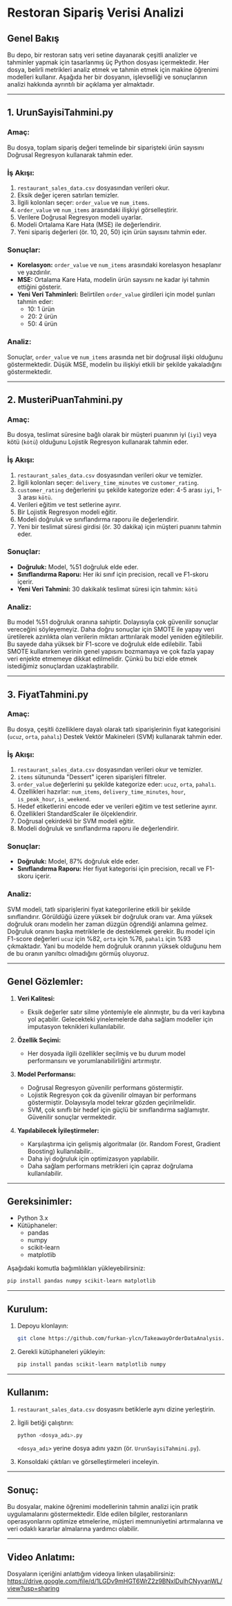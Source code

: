 # Restoran Sipariş Verisi Analizi

## Genel Bakış
Bu depo, bir restoran satış veri setine dayanarak çeşitli analizler ve tahminler yapmak için tasarlanmış üç Python dosyası içermektedir. Her dosya, belirli metrikleri analiz etmek ve tahmin etmek için makine öğrenimi modelleri kullanır. Aşağıda her bir dosyanın, işlevselliği ve sonuçlarının analizi hakkında ayrıntılı bir açıklama yer almaktadır.

---

## 1. **UrunSayisiTahmini.py**
### Amaç:
Bu dosya, toplam sipariş değeri temelinde bir siparişteki ürün sayısını Doğrusal Regresyon kullanarak tahmin eder.

### İş Akışı:
1. `restaurant_sales_data.csv` dosyasından verileri okur.
2. Eksik değer içeren satırları temizler.
3. İlgili kolonları seçer: `order_value` ve `num_items`.
4. `order_value` ve `num_items` arasındaki ilişkiyi görselleştirir.
5. Verilere Doğrusal Regresyon modeli uyarlar.
6. Modeli Ortalama Kare Hata (MSE) ile değerlendirir.
7. Yeni sipariş değerleri (ör. 10, 20, 50) için ürün sayısını tahmin eder.

### Sonuçlar:
- **Korelasyon:** `order_value` ve `num_items` arasındaki korelasyon hesaplanır ve yazdırılır.
- **MSE:** Ortalama Kare Hata, modelin ürün sayısını ne kadar iyi tahmin ettiğini gösterir.
- **Yeni Veri Tahminleri:** Belirtilen `order_value` girdileri için model şunları tahmin eder:
  - 10: 1 ürün
  - 20: 2 ürün
  - 50: 4 ürün

### Analiz:
Sonuçlar, `order_value` ve `num_items` arasında net bir doğrusal ilişki olduğunu göstermektedir. Düşük MSE, modelin bu ilişkiyi etkili bir şekilde yakaladığını göstermektedir.

---

## 2. **MusteriPuanTahmini.py**
### Amaç:
Bu dosya, teslimat süresine bağlı olarak bir müşteri puanının iyi (`iyi`) veya kötü (`kötü`) olduğunu Lojistik Regresyon kullanarak tahmin eder.

### İş Akışı:
1. `restaurant_sales_data.csv` dosyasından verileri okur ve temizler.
2. İlgili kolonları seçer: `delivery_time_minutes` ve `customer_rating`.
3. `customer_rating` değerlerini şu şekilde kategorize eder: 4-5 arası `iyi`, 1-3 arası `kötü`.
4. Verileri eğitim ve test setlerine ayırır.
5. Bir Lojistik Regresyon modeli eğitir.
6. Modeli doğruluk ve sınıflandırma raporu ile değerlendirir.
7. Yeni bir teslimat süresi girdisi (ör. 30 dakika) için müşteri puanını tahmin eder.

### Sonuçlar:
- **Doğruluk:** Model, %51 doğruluk elde eder.
- **Sınıflandırma Raporu:** Her iki sınıf için precision, recall ve F1-skoru içerir.
- **Yeni Veri Tahmini:** 30 dakikalık teslimat süresi için tahmin: `kötü`

### Analiz:
Bu model %51 doğruluk oranına sahiptir. Dolayısıyla çok güvenilir sonuçlar vereceğini söyleyemeyiz. Daha doğru sonuçlar için SMOTE ile yapay veri üretilerek azınlıkta olan verilerin miktarı arttırılarak model yeniden eğitilebilir. Bu sayede daha yüksek bir F1-score ve doğruluk elde edilebilir. Tabii SMOTE kullanırken verinin genel yapısını bozmamaya ve çok fazla yapay veri enjekte etmemeye dikkat edilmelidir. Çünkü bu bizi elde etmek istediğimiz sonuçlardan uzaklaştırabilir.

---

## 3. **FiyatTahmini.py**
### Amaç:
Bu dosya, çeşitli özelliklere dayalı olarak tatlı siparişlerinin fiyat kategorisini (`ucuz`, `orta`, `pahalı`) Destek Vektör Makineleri (SVM) kullanarak tahmin eder.

### İş Akışı:
1. `restaurant_sales_data.csv` dosyasından verileri okur ve temizler.
2. `items` sütununda "Dessert" içeren siparişleri filtreler.
3. `order_value` değerlerini şu şekilde kategorize eder: `ucuz`, `orta`, `pahalı`.
4. Özellikleri hazırlar: `num_items`, `delivery_time_minutes`, `hour`, `is_peak_hour`, `is_weekend`.
5. Hedef etiketlerini encode eder ve verileri eğitim ve test setlerine ayırır.
6. Özellikleri StandardScaler ile ölçeklendirir.
7. Doğrusal çekirdekli bir SVM modeli eğitir.
8. Modeli doğruluk ve sınıflandırma raporu ile değerlendirir.

### Sonuçlar:
- **Doğruluk:** Model, 87% doğruluk elde eder.
- **Sınıflandırma Raporu:** Her fiyat kategorisi için precision, recall ve F1-skoru içerir.

### Analiz:
SVM modeli, tatlı siparişlerini fiyat kategorilerine etkili bir şekilde sınıflandırır. Görüldüğü üzere yüksek bir doğruluk oranı var. Ama yüksek doğruluk oranı modelin her zaman düzgün öğrendiği anlamına gelmez. Doğruluk oranını başka metriklerle de desteklemek gerekir. Bu model için F1-score değerleri `ucuz` için %82, `orta` için %76, `pahalı` için %93 çıkmaktadır. Yani bu modelde hem doğruluk oranının yüksek olduğunu hem de bu oranın yanıltıcı olmadığını görmüş oluyoruz.

---

## Genel Gözlemler:
1. **Veri Kalitesi:**
   - Eksik değerler satır silme yöntemiyle ele alınmıştır, bu da veri kaybına yol açabilir. Gelecekteki yinelemelerde daha sağlam modeller için imputasyon teknikleri kullanılabilir.

2. **Özellik Seçimi:**
   - Her dosyada ilgili özellikler seçilmiş ve bu durum model performansını ve yorumlanabilirliğini artırmıştır.

3. **Model Performansı:**
   - Doğrusal Regresyon güvenilir performans göstermiştir.
   - Lojistik Regresyon çok da güvenilir olmayan bir performans göstermiştir. Dolayısıyla model tekrar gözden geçirilmelidir.
   - SVM, çok sınıflı bir hedef için güçlü bir sınıflandırma sağlamıştır. Güvenilir sonuçlar vermektedir.

4. **Yapılabilecek İyileştirmeler:**
   - Karşılaştırma için gelişmiş algoritmalar (ör. Random Forest, Gradient Boosting) kullanılabilir..
   - Daha iyi doğruluk için optimizasyon yapılabilir.
   - Daha sağlam performans metrikleri için çapraz doğrulama kullanılabilir.

---

## Gereksinimler:
- Python 3.x
- Kütüphaneler:
  - pandas
  - numpy
  - scikit-learn
  - matplotlib

Aşağıdaki komutla bağımlılıkları yükleyebilirsiniz:
```bash
pip install pandas numpy scikit-learn matplotlib
```

---

## Kurulum:
1. Depoyu klonlayın:
   ```bash
   git clone https://github.com/furkan-ylcn/TakeawayOrderDataAnalysis.git
   ```
2. Gerekli kütüphaneleri yükleyin:
   ```bash
   pip install pandas scikit-learn matplotlib numpy
   ```

---

## Kullanım:
1. `restaurant_sales_data.csv` dosyasını betiklerle aynı dizine yerleştirin.
2. İlgili betiği çalıştırın:
   ```bash
   python <dosya_adı>.py
   ```
   `<dosya_adı>` yerine dosya adını yazın (ör. `UrunSayisiTahmini.py`).

3. Konsoldaki çıktıları ve görselleştirmeleri inceleyin.

---

## Sonuç:
Bu dosyalar, makine öğrenimi modellerinin tahmin analizi için pratik uygulamalarını göstermektedir. Elde edilen bilgiler, restoranların operasyonlarını optimize etmelerine, müşteri memnuniyetini artırmalarına ve veri odaklı kararlar almalarına yardımcı olabilir.

---

## Video Anlatımı:
Dosyaların içeriğini anlattığım videoya linken ulaşabilirsiniz: https://drive.google.com/file/d/1LGDv9mHGT6WrZ2z9BNxlDulhCNyyanWL/view?usp=sharing

---

